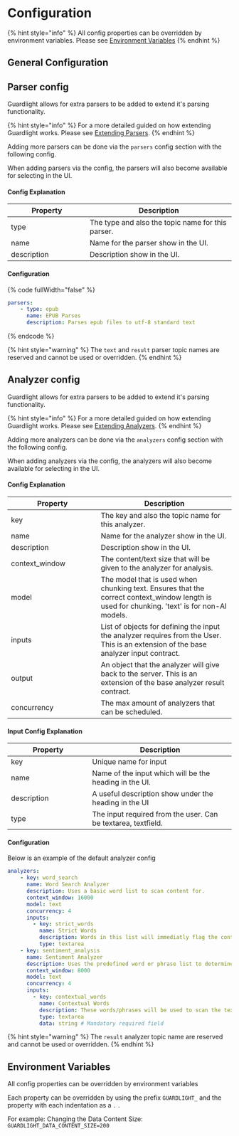 # Configuration

{% hint style="info" %}
All config properties can be overridden by environment variables. Please see [Environment Variables](https://van-niekerk.gitbook.io/guardlight/system-components/server/configuration#environment-variables)
{% endhint %}

## General Configuration



## Parser config

Guardlight allows for extra parsers to be added to extend it's parsing functionality.

{% hint style="info" %}
For a more detailed guided on how extending Guardlight works. Please see [Extending Parsers](https://van-niekerk.gitbook.io/guardlight/getting-started/extending-guardlight#adding-parsers-example).
{% endhint %}

Adding more parsers can be done via the `parsers` config section with the following config.

When adding parsers via the config, the parsers will also become available for selecting in the UI.

#### Config Explanation

<table><thead><tr><th width="161">Property</th><th>Description</th></tr></thead><tbody><tr><td>type</td><td>The type and also the topic name for this parser.</td></tr><tr><td>name</td><td>Name for the parser show in the UI.</td></tr><tr><td>description</td><td>Description show in the UI.</td></tr></tbody></table>

#### Configuration

{% code fullWidth="false" %}
```yaml
parsers:
    - type: epub
      name: EPUB Parses
      description: Parses epub files to utf-8 standard text
```
{% endcode %}

{% hint style="warning" %}
The `text` and `result` parser topic names are reserved and cannot be used or overridden.&#x20;
{% endhint %}

## Analyzer config

Guardlight allows for extra parsers to be added to extend it's parsing functionality.

{% hint style="info" %}
For a more detailed guided on how extending Guardlight works. Please see [Extending Analyzers](https://van-niekerk.gitbook.io/guardlight/getting-started/extending-guardlight#adding-analyzers-example).
{% endhint %}

Adding more analyzers can be done via the `analyzers` config section with the following config.

When adding analyzers via the config, the analyzers will also become available for selecting in the UI.

#### Config Explanation

<table><thead><tr><th width="186">Property</th><th>Description</th></tr></thead><tbody><tr><td>key</td><td>The key and also the topic name for this analyzer.</td></tr><tr><td>name</td><td>Name for the analyzer show in the UI.</td></tr><tr><td>description</td><td>Description show in the UI.</td></tr><tr><td>context_window</td><td>The content/text size that will be given to the analyzer for analysis.</td></tr><tr><td>model</td><td>The model that is used when chunking text. Ensures that the correct context_window length is used for chunking. 'text' is for non-AI models.</td></tr><tr><td>inputs</td><td>List of objects for defining the input the analyzer requires from the User. This is an extension of the base analyzer input contract.</td></tr><tr><td>output</td><td>An object that the analyzer will give back to the server. This is an extension of the base analyzer result contract.</td></tr><tr><td>concurrency</td><td>The max amount of analyzers that can be scheduled.</td></tr></tbody></table>

#### Input Config Explanation

<table><thead><tr><th width="166.5">Property</th><th>Description</th></tr></thead><tbody><tr><td>key</td><td>Unique name for input</td></tr><tr><td>name</td><td>Name of the input which will be the heading in the UI.</td></tr><tr><td>description</td><td>A useful description show under the heading in the UI</td></tr><tr><td>type</td><td>The input required from the user. Can be textarea, textfield.</td></tr></tbody></table>

#### Configuration

Below is an example of the default analyzer config

```yaml
analyzers:
    - key: word_search
      name: Word Search Analyzer
      description: Uses a basic word list to scan content for.
      context_window: 16000
      model: text
      concurrency: 4
      inputs:
        - key: strict_words
          name: Strict Words
          description: Words in this list will immediatly flag the content.
          type: textarea
    - key: sentiment_analysis
      name: Sentiment Analyzer
      description: Uses the predefined word or phrase list to determine the sentiment of each word/phrase
      context_window: 8000
      model: text
      concurrency: 4
      inputs:
        - key: contextual_words
          name: Contextual Words
          description: These words/phrases will be used to scan the text and a score (between -1 and 1) will be determined for each. 
          type: textarea
          data: string # Mandatory required field
```

{% hint style="warning" %}
The `result` analyzer topic name are reserved and cannot be used or overridden.
{% endhint %}

## Environment Variables

All config properties can be overridden by environment variables

Each property can be overridden by using the prefix `GUARDLIGHT_` and the property with each indentation as a `.` .

For example: Changing the Data Content Size: `GUARDLIGHT_DATA_CONTENT_SIZE=200`



